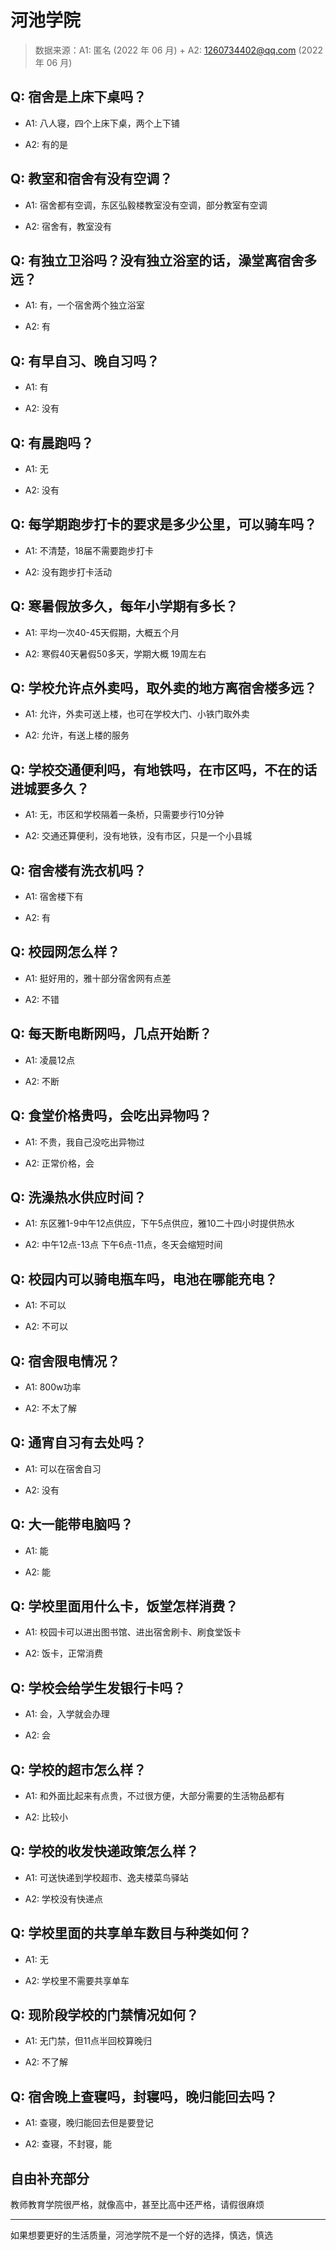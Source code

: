 # 河池学院

> 数据来源：A1: 匿名 (2022 年 06 月) + A2: 1260734402@qq.com (2022 年 06 月)

## Q: 宿舍是上床下桌吗？

- A1: 八人寝，四个上床下桌，两个上下铺

- A2: 有的是

## Q: 教室和宿舍有没有空调？

- A1: 宿舍都有空调，东区弘毅楼教室没有空调，部分教室有空调

- A2: 宿舍有，教室没有

## Q: 有独立卫浴吗？没有独立浴室的话，澡堂离宿舍多远？

- A1: 有，一个宿舍两个独立浴室

- A2: 有

## Q: 有早自习、晚自习吗？

- A1: 有

- A2: 没有

## Q: 有晨跑吗？

- A1: 无

- A2: 没有

## Q: 每学期跑步打卡的要求是多少公里，可以骑车吗？

- A1: 不清楚，18届不需要跑步打卡

- A2: 没有跑步打卡活动

## Q: 寒暑假放多久，每年小学期有多长？

- A1: 平均一次40-45天假期，大概五个月

- A2: 寒假40天暑假50多天，学期大概 19周左右

## Q: 学校允许点外卖吗，取外卖的地方离宿舍楼多远？

- A1: 允许，外卖可送上楼，也可在学校大门、小铁门取外卖

- A2: 允许，有送上楼的服务

## Q: 学校交通便利吗，有地铁吗，在市区吗，不在的话进城要多久？

- A1: 无，市区和学校隔着一条桥，只需要步行10分钟

- A2: 交通还算便利，没有地铁，没有市区，只是一个小县城

## Q: 宿舍楼有洗衣机吗？

- A1: 宿舍楼下有

- A2: 有

## Q: 校园网怎么样？

- A1: 挺好用的，雅十部分宿舍网有点差

- A2: 不错

## Q: 每天断电断网吗，几点开始断？

- A1: 凌晨12点

- A2: 不断

## Q: 食堂价格贵吗，会吃出异物吗？

- A1: 不贵，我自己没吃出异物过

- A2: 正常价格，会

## Q: 洗澡热水供应时间？

- A1: 东区雅1-9中午12点供应，下午5点供应，雅10二十四小时提供热水

- A2: 中午12点-13点 下午6点-11点，冬天会缩短时间

## Q: 校园内可以骑电瓶车吗，电池在哪能充电？

- A1: 不可以

- A2: 不可以

## Q: 宿舍限电情况？

- A1: 800w功率

- A2: 不太了解

## Q: 通宵自习有去处吗？

- A1: 可以在宿舍自习

- A2: 没有

## Q: 大一能带电脑吗？

- A1: 能

- A2: 能

## Q: 学校里面用什么卡，饭堂怎样消费？

- A1: 校园卡可以进出图书馆、进出宿舍刷卡、刷食堂饭卡

- A2: 饭卡，正常消费

## Q: 学校会给学生发银行卡吗？

- A1: 会，入学就会办理

- A2: 会

## Q: 学校的超市怎么样？

- A1: 和外面比起来有点贵，不过很方便，大部分需要的生活物品都有

- A2: 比较小

## Q: 学校的收发快递政策怎么样？

- A1: 可送快递到学校超市、逸夫楼菜鸟驿站

- A2: 学校没有快递点

## Q: 学校里面的共享单车数目与种类如何？

- A1: 无

- A2: 学校里不需要共享单车

## Q: 现阶段学校的门禁情况如何？

- A1: 无门禁，但11点半回校算晚归

- A2: 不了解

## Q: 宿舍晚上查寝吗，封寝吗，晚归能回去吗？

- A1: 查寝，晚归能回去但是要登记

- A2: 查寝，不封寝，能

## 自由补充部分

教师教育学院很严格，就像高中，甚至比高中还严格，请假很麻烦

***

如果想要更好的生活质量，河池学院不是一个好的选择，慎选，慎选
